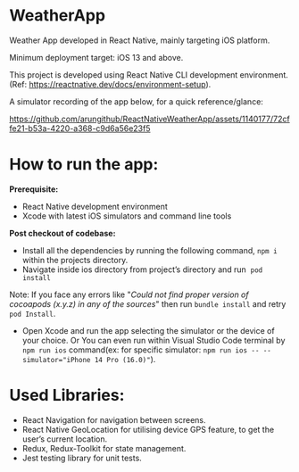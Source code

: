 # WeatherApp
Weather App developed in React Native, mainly targeting iOS platform. 

Minimum deployment target: iOS 13 and above.

This project is developed using React Native CLI development environment.(Ref: https://reactnative.dev/docs/environment-setup).

A simulator recording of the app below, for a quick reference/glance:

https://github.com/arungithub/ReactNativeWeatherApp/assets/1140177/72cffe21-b53a-4220-a368-c9d6a56e23f5

# How to run the app:

**Prerequisite:**
- React Native development environment 
- Xcode with latest iOS simulators and command line tools

**Post checkout of codebase:**
- Install all the dependencies by running the following command, `npm i` within the projects directory.
- Navigate inside ios directory from project’s directory and run  `pod install`

Note: If you face any errors like "_Could not find proper version of cocoapods (x.y.z) in any of the sources_" then run `bundle install` and retry `pod Install`.
- Open Xcode and run the app selecting the simulator or the device of your choice. Or
You can even run within Visual Studio Code terminal by `npm run ios` command(ex: for specific simulator: `npm run ios -- --simulator="iPhone 14 Pro (16.0)"`).
 
# Used Libraries:
- React Navigation for navigation between screens. 
- React Native GeoLocation for utilising device GPS feature, to get the user’s current location. 
- Redux, Redux-Toolkit for state management. 
- Jest testing library for unit tests. 
